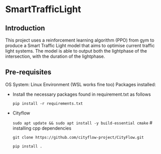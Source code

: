 # SmartTrafficLight

## Introduction

This project uses a reinforcement learning algorithm (PPO) from gym to produce a Smart Traffic Light model that aims to optimise current traffic light systems. The model is able to output both the lightphase of the intersection, with the duration of the lightphase.

## Pre-requisites

OS System: Linux Environment (WSL works fine too)
Packages installed:
- Install the necessary packages found in requirement.txt as follows

  `pip install -r requirements.txt`
- Cityflow

  `sudo apt update && sudo apt install -y build-essential cmake` # installing cpp dependencies

  `git clone https://github.com/cityflow-project/CityFlow.git`
  
  `pip install .`
